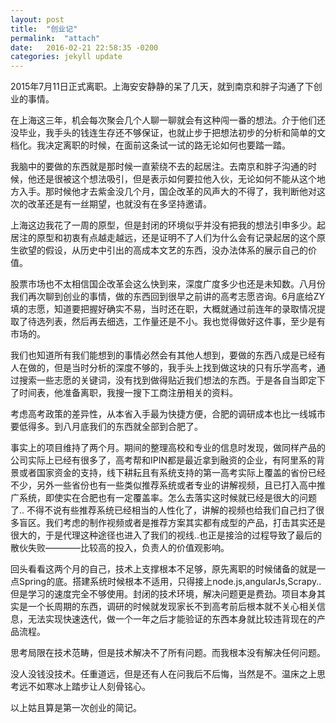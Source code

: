 ```yaml
---
layout: post
title:  "创业记"
permalink:  "attach"
date:   2016-02-21 22:58:35 -0200
categories: jekyll update
---
```


2015年7月11日正式离职。上海安安静静的呆了几天，就到南京和胖子沟通了下创业的事情。

在上海这三年，机会每次聚会几个人聊一聊就会有这种闯一番的想法。介于他们还没毕业，我手头的钱连生存还不够保证，也就止步于把想法初步的分析和简单的文档化。我决定离职的时候，在面前这条试一试的路无论如何也要踏一踏。

我脑中的要做的东西就是那时候一直萦绕不去的起居注。去南京和胖子沟通的时候，他还是很被这个想法吸引，但是表示如何要拉他入伙，无论如何不能从这个地方入手。那时候他才去紫金没几个月，国企改革的风声大的不得了，我判断他对这次的改革还是有一丝期望，也就没有在多坚持邀请。

上海这边我花了一周的原型，但是封闭的环境似乎并没有把我的想法引申多少。起居注的原型和初衷有点越走越远，还是证明不了人们为什么会有记录起居的这个原生欲望的假设，从历史中引出的高成本文艺的东西，没办法体系的展示自己的价值。

股票市场也不太相信国企改革会这么快到来，深度广度多少也还是未知数。八月份我们再次聊到创业的事情，做的东西回到很早之前讲的高考志愿咨询。6月底给ZY填的志愿，知道要把握好确实不易，当时还在职，大概就通过前连年的录取情况提取了待选列表，然后再去细选，工作量还是不小。我也觉得做好这件事，至少是有市场的。

我们也知道所有我们能想到的事情必然会有其他人想到，要做的东西八成是已经有人在做的，但是当时分析的深度不够的，我手头上找到做这块的只有乐学高考，通过搜索一些志愿的关键词，没有找到做得贴近我们想法的东西。于是各自当即定下了时间表，他准备离职，我搜一搜下工商注册相关的资料。

考虑高考政策的差异性，从本省入手最为快捷方便，合肥的调研成本也比一线城市要低得多。到八月底我们的东西就全部到合肥了。

事实上的项目维持了两个月。期间的整理高校和专业的信息时发现，做同样产品的公司实际上已经有很多了，高考帮和IPIN都是最近拿到融资的企业，有阿里系的背景或者国家资金的支持，线下耕耘且有系统支持的第一高考实际上覆盖的省份已经不少，另外一些省份也有一些类似推荐系统或者专业的讲解视频，且已打入高中推广系统，即使实在合肥也有一定覆盖率。怎么去落实这时候就已经是很大的问题了.. 不得不说有些推荐系统已经相当的人性化了，讲解的视频也给我们自己扫了很多盲区。我们考虑的制作视频或者是推荐方案其实都有成型的产品，打击其实还是很大的，于是代理这种途径也进入了我们的视线..也正是接洽的过程导致了最后的散伙失败————比较高的投入，负责人的价值观影响。

回头看看这两个月的自己，技术上支撑根本不足够，原先离职的时候储备的就是一点Spring的底。搭建系统时候根本不适用，只得接上node.js,angularJs,Scrapy..但是学习的速度完全不够使用。封闭的技术环境，解决问题更是费劲。项目本身其实是一个长周期的东西，调研的时候就发现家长不到高考前后根本就不关心相关信息，无法实现快速迭代，做一个一年之后才能验证的东西本身就比较违背现在的产品流程。

思考局限在技术范畴，但是技术解决不了所有问题。而我根本没有解决任何问题。

没人没钱没技术。任重道远，但是还有人在问我后不后悔，当然是不。温床之上思考远不如寒冰上踏步让人刻骨铭心。

以上姑且算是第一次创业的简记。

